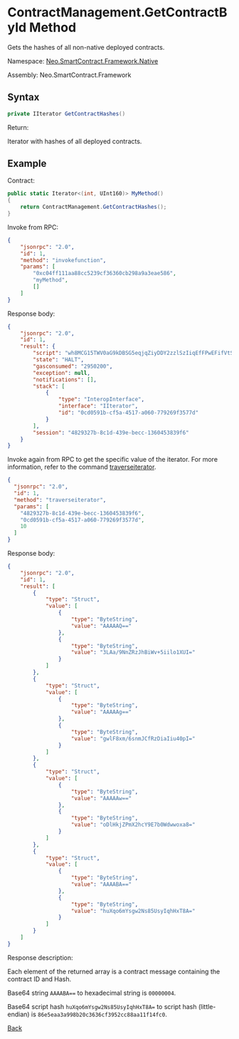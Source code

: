 
# ContractManagement.GetContractById Method

Gets the hashes of all non-native deployed contracts.

Namespace: [Neo.SmartContract.Framework.Native](../../native.md)

Assembly: Neo.SmartContract.Framework

## Syntax

```c#
private IIterator GetContractHashes()
```

Return:

Iterator with hashes of all deployed contracts.

## Example

Contract:

```c#
public static Iterator<(int, UInt160)> MyMethod()
{
    return ContractManagement.GetContractHashes();
}
```

Invoke from RPC:

```json
{
    "jsonrpc": "2.0",
    "id": 1,
    "method": "invokefunction",
    "params": [
        "0xc04ff111aa88cc5239cf36360cb298a9a3eae586",
        "myMethod",
        []
    ]
}
```

Response body:

```json
{
    "jsonrpc": "2.0",
    "id": 1,
    "result": {
        "script": "wh8MCG15TWV0aG9kDBSG5eqjqZiyDDY2zzlSzIiqEfFPwEFifVtS",
        "state": "HALT",
        "gasconsumed": "2950200",
        "exception": null,
        "notifications": [],
        "stack": [
            {
                "type": "InteropInterface",
                "interface": "IIterator",
                "id": "0cd0591b-cf5a-4517-a060-779269f3577d"
            }
        ],
        "session": "4829327b-8c1d-439e-becc-1360453839f6"
    }
}
```

Invoke again from RPC to get the specific value of the iterator. For more information, refer to the command [traverseiterator](../../../../rpc/latest-version/api/traverseiterator.md).

```json
{
  "jsonrpc": "2.0",
  "id": 1,
  "method": "traverseiterator",
  "params": [
    "4829327b-8c1d-439e-becc-1360453839f6",
    "0cd0591b-cf5a-4517-a060-779269f3577d",
    10
  ]
}
```

Response body:

```json
{
    "jsonrpc": "2.0",
    "id": 1,
    "result": [
        {
            "type": "Struct",
            "value": [
                {
                    "type": "ByteString",
                    "value": "AAAAAQ=="
                },
                {
                    "type": "ByteString",
                    "value": "3LAa/9NnZRzJhBiWv+5iilo1XUI="
                }
            ]
        },
        {
            "type": "Struct",
            "value": [
                {
                    "type": "ByteString",
                    "value": "AAAAAg=="
                },
                {
                    "type": "ByteString",
                    "value": "gwlF8xm/6snmJCfRzDiaIiu40pI="
                }
            ]
        },
        {
            "type": "Struct",
            "value": [
                {
                    "type": "ByteString",
                    "value": "AAAAAw=="
                },
                {
                    "type": "ByteString",
                    "value": "oDlHkjZPmX2hcY9E7b0Wdwwoxa8="
                }
            ]
        },
        {
            "type": "Struct",
            "value": [
                {
                    "type": "ByteString",
                    "value": "AAAABA=="
                },
                {
                    "type": "ByteString",
                    "value": "huXqo6mYsgw2Ns85UsyIqhHxT8A="
                }
            ]
        }
    ]
}
```

Response description:

Each element of the returned array is a contract message containing the contract ID and Hash.

Base64 string `AAAABA==` to hexadecimal string is `00000004`.

Base64 script hash `huXqo6mYsgw2Ns85UsyIqhHxT8A=` to script hash (little-endian) is `86e5eaa3a998b20c3636cf3952cc88aa11f14fc0`.

[Back](../ContractManagement.md)
